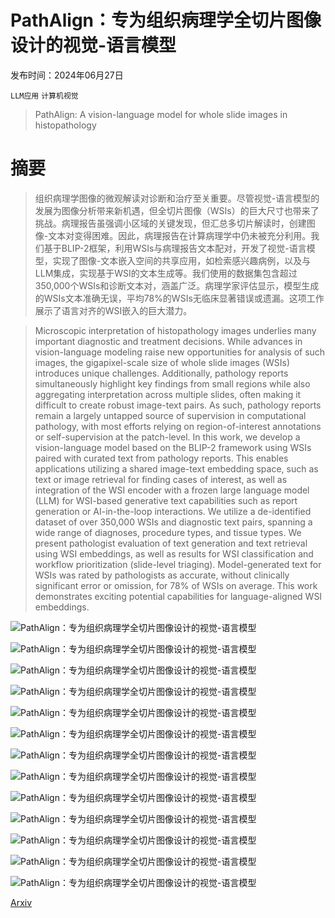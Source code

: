 # PathAlign：专为组织病理学全切片图像设计的视觉-语言模型

发布时间：2024年06月27日

`LLM应用` `计算机视觉`

> PathAlign: A vision-language model for whole slide images in histopathology

# 摘要

> 组织病理学图像的微观解读对诊断和治疗至关重要。尽管视觉-语言模型的发展为图像分析带来新机遇，但全切片图像（WSIs）的巨大尺寸也带来了挑战。病理报告虽强调小区域的关键发现，但汇总多切片解读时，创建图像-文本对变得困难。因此，病理报告在计算病理学中仍未被充分利用。我们基于BLIP-2框架，利用WSIs与病理报告文本配对，开发了视觉-语言模型，实现了图像-文本嵌入空间的共享应用，如检索感兴趣病例，以及与LLM集成，实现基于WSI的文本生成等。我们使用的数据集包含超过350,000个WSIs和诊断文本对，涵盖广泛。病理学家评估显示，模型生成的WSIs文本准确无误，平均78%的WSIs无临床显著错误或遗漏。这项工作展示了语言对齐的WSI嵌入的巨大潜力。

> Microscopic interpretation of histopathology images underlies many important diagnostic and treatment decisions. While advances in vision-language modeling raise new opportunities for analysis of such images, the gigapixel-scale size of whole slide images (WSIs) introduces unique challenges. Additionally, pathology reports simultaneously highlight key findings from small regions while also aggregating interpretation across multiple slides, often making it difficult to create robust image-text pairs. As such, pathology reports remain a largely untapped source of supervision in computational pathology, with most efforts relying on region-of-interest annotations or self-supervision at the patch-level. In this work, we develop a vision-language model based on the BLIP-2 framework using WSIs paired with curated text from pathology reports. This enables applications utilizing a shared image-text embedding space, such as text or image retrieval for finding cases of interest, as well as integration of the WSI encoder with a frozen large language model (LLM) for WSI-based generative text capabilities such as report generation or AI-in-the-loop interactions. We utilize a de-identified dataset of over 350,000 WSIs and diagnostic text pairs, spanning a wide range of diagnoses, procedure types, and tissue types. We present pathologist evaluation of text generation and text retrieval using WSI embeddings, as well as results for WSI classification and workflow prioritization (slide-level triaging). Model-generated text for WSIs was rated by pathologists as accurate, without clinically significant error or omission, for 78% of WSIs on average. This work demonstrates exciting potential capabilities for language-aligned WSI embeddings.

![PathAlign：专为组织病理学全切片图像设计的视觉-语言模型](../../../paper_images/2406.19578/x1.png)

![PathAlign：专为组织病理学全切片图像设计的视觉-语言模型](../../../paper_images/2406.19578/x2.png)

![PathAlign：专为组织病理学全切片图像设计的视觉-语言模型](../../../paper_images/2406.19578/x3.png)

![PathAlign：专为组织病理学全切片图像设计的视觉-语言模型](../../../paper_images/2406.19578/x4.png)

![PathAlign：专为组织病理学全切片图像设计的视觉-语言模型](../../../paper_images/2406.19578/x5.png)

![PathAlign：专为组织病理学全切片图像设计的视觉-语言模型](../../../paper_images/2406.19578/x6.png)

![PathAlign：专为组织病理学全切片图像设计的视觉-语言模型](../../../paper_images/2406.19578/tethys_seqlen_hist.png)

![PathAlign：专为组织病理学全切片图像设计的视觉-语言模型](../../../paper_images/2406.19578/tcga_seqlen_hist.png)

![PathAlign：专为组织病理学全切片图像设计的视觉-语言模型](../../../paper_images/2406.19578/x7.png)

![PathAlign：专为组织病理学全切片图像设计的视觉-语言模型](../../../paper_images/2406.19578/x8.png)

![PathAlign：专为组织病理学全切片图像设计的视觉-语言模型](../../../paper_images/2406.19578/rating-conf-pathologists.png)

![PathAlign：专为组织病理学全切片图像设计的视觉-语言模型](../../../paper_images/2406.19578/x9.png)

![PathAlign：专为组织病理学全切片图像设计的视觉-语言模型](../../../paper_images/2406.19578/x10.png)

[Arxiv](https://arxiv.org/abs/2406.19578)